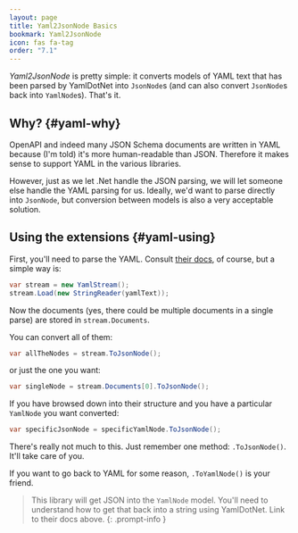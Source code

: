 ```yaml
---
layout: page
title: Yaml2JsonNode Basics
bookmark: Yaml2JsonNode
icon: fas fa-tag
order: "7.1"
---
```

*Yaml2JsonNode* is pretty simple: it converts models of YAML text that has been parsed by YamlDotNet into `JsonNode`s (and can also convert `JsonNode`s back into `YamlNode`s).  That's it.

## Why? {#yaml-why}

OpenAPI and indeed many JSON Schema documents are written in YAML because (I'm told) it's more human-readable than JSON.  Therefore it makes sense to support YAML in the various libraries.

However, just as we let .Net handle the JSON parsing, we will let someone else handle the YAML parsing for us.  Ideally, we'd want to parse directly into `JsonNode`, but conversion between models is also a very acceptable solution.

## Using the extensions {#yaml-using}

First, you'll need to parse the YAML.  Consult [their docs](https://github.com/aaubry/YamlDotNet/wiki), of course, but a simple way is:

```c#
var stream = new YamlStream();
stream.Load(new StringReader(yamlText));
```

Now the documents (yes, there could be multiple documents in a single parse) are stored in `stream.Documents`.

You can convert all of them:

```c#
var allTheNodes = stream.ToJsonNode();
```

or just the one you want:

```c#
var singleNode = stream.Documents[0].ToJsonNode();
```

If you have browsed down into their structure and you have a particular `YamlNode` you want converted:

```c#
var specificJsonNode = specificYamlNode.ToJsonNode();
```

There's really not much to this.  Just remember one method: `.ToJsonNode()`.  It'll take care of you.

If you want to go back to YAML for some reason, `.ToYamlNode()` is your friend.

> This library will get JSON into the `YamlNode` model.  You'll need to understand how to get that back into a string using YamlDotNet.  Link to their docs above.
{: .prompt-info }

